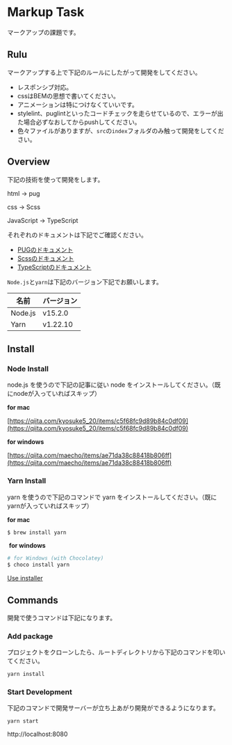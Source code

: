 # Markup Task

マークアップの課題です。

## Rulu
マークアップする上で下記のルールにしたがって開発をしてください。

- レスポンシブ対応。
- cssはBEMの思想で書いてください。
- アニメーションは特につけなくていいです。
- stylelint、puglintといったコードチェックを走らせているので、エラーが出た場合必ずなおしてからpushしてください。
- 色々ファイルがありますが、`src`の`index`フォルダのみ触って開発をしてください。


## Overview

下記の技術を使って開発をします。

html -> pug

css -> Scss

JavaScript -> TypeScript


それぞれのドキュメントは下記でご確認ください。

- [PUGのドキュメント](https://qiita.com/takeshisakuma/items/fdcf456d8250e6dafc7b)
- [Scssのドキュメント](https://qiita.com/nchhujimiyama/items/8a6aad5abead39d1352a)
- [TypeScriptのドキュメント](https://qiita.com/ringtail003/items/7ccf992f18b768e0e633)


`Node.js`と`yarn`は下記のバージョン下記でお願いします。

| 名前    | バージョン |
| ------- | ---------- |
| Node.js | v15.2.0   |
| Yarn    | v1.22.10    |

## Install

### Node Install

node.js を使うので下記の記事に従い node をインストールしてください。（既にnodeが入っていればスキップ）

**for mac**

[https://qiita.com/kyosuke5_20/items/c5f68fc9d89b84c0df09](https://qiita.com/kyosuke5_20/items/c5f68fc9d89b84c0df09)

**for windows**

[https://qiita.com/maecho/items/ae71da38c88418b806ff](https://qiita.com/maecho/items/ae71da38c88418b806ff)



### Yarn Install

yarn を使うので下記のコマンドで yarn をインストールしてください。（既にyarnが入っていればスキップ）

**for mac**

```bash
$ brew install yarn
```
​
**for windows**
​
```sh
# for Windows (with Chocolatey)
$ choco install yarn
```

[Use installer](https://yarnpkg.com/lang/en/docs/install/#windows-tab)

## Commands

開発で使うコマンドは下記になります。
​
### Add package

プロジェクトをクローンしたら、ルートディレクトリから下記のコマンドを叩いてください。

```bash
yarn install
```

### Start Development

下記のコマンドで開発サーバーが立ち上あがり開発ができるようになります。

```
yarn start
```

http://localhost:8080
